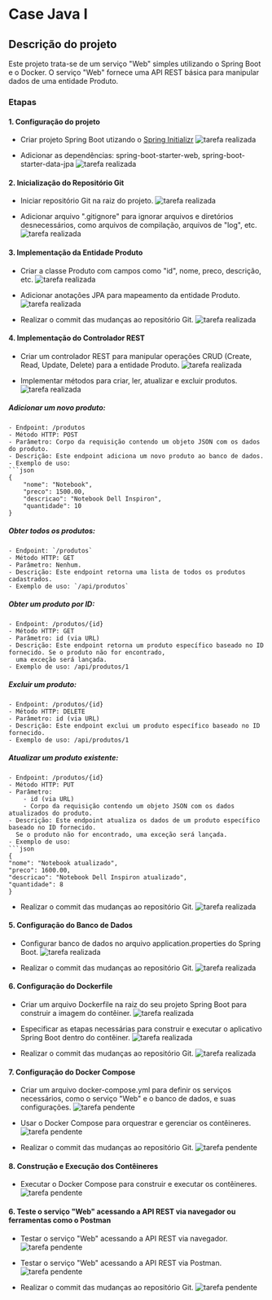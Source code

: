 # Case Java I

## Descrição do projeto

Este projeto trata-se de um serviço "Web" simples utilizando o Spring Boot e o Docker. O serviço "Web" fornece 
uma API REST básica para manipular dados de uma entidade Produto.

### Etapas

#### 1. Configuração do projeto

* Criar projeto Spring Boot utizando o [Spring Initializr](https://start.spring.io/)
![tarefa realizada](https://img.shields.io/badge/status-realizada-brightgreen?style=flat-square&logo=check&logoColor=white)

* Adicionar as dependências: spring-boot-starter-web, spring-boot-starter-data-jpa
![tarefa realizada](https://img.shields.io/badge/status-realizada-brightgreen?style=flat-square&logo=check&logoColor=white)

#### 2. Inicialização do Repositório Git

* Iniciar repositório Git na raiz do projeto. 
![tarefa realizada](https://img.shields.io/badge/status-realizada-brightgreen?style=flat-square&logo=check&logoColor=white)

* Adicionar arquivo ".gitignore" para ignorar arquivos e diretórios desnecessários, como arquivos de compilação, arquivos 
de "log", etc.
![tarefa realizada](https://img.shields.io/badge/status-realizada-brightgreen?style=flat-square&logo=check&logoColor=white)

#### 3. Implementação da Entidade Produto

* Criar a classe Produto com campos como "id", nome, preco, descrição, etc.
![tarefa realizada](https://img.shields.io/badge/status-realizada-brightgreen?style=flat-square&logo=check&logoColor=white)

* Adicionar anotações JPA para mapeamento da entidade Produto.
![tarefa realizada](https://img.shields.io/badge/status-realizada-brightgreen?style=flat-square&logo=check&logoColor=white)

* Realizar o commit das mudanças ao repositório Git.
![tarefa realizada](https://img.shields.io/badge/status-realizada-brightgreen?style=flat-square&logo=check&logoColor=white)

#### 4. Implementação do Controlador REST

* Criar um controlador REST para manipular operações CRUD (Create, Read, Update, Delete) para a entidade Produto.
![tarefa realizada](https://img.shields.io/badge/status-realizada-brightgreen?style=flat-square&logo=check&logoColor=white)

* Implementar métodos para criar, ler, atualizar e excluir produtos.
![tarefa realizada](https://img.shields.io/badge/status-realizada-brightgreen?style=flat-square&logo=check&logoColor=white)

##### Adicionar um novo produto:

    - Endpoint: /produtos
    - Método HTTP: POST
    - Parâmetro: Corpo da requisição contendo um objeto JSON com os dados do produto.
    - Descrição: Este endpoint adiciona um novo produto ao banco de dados.
    - Exemplo de uso:
    ```json
    {
        "nome": "Notebook",
        "preco": 1500.00,
        "descricao": "Notebook Dell Inspiron",
        "quantidade": 10
    }

##### Obter todos os produtos:

    - Endpoint: `/produtos`
    - Método HTTP: GET
    - Parâmetro: Nenhum.
    - Descrição: Este endpoint retorna uma lista de todos os produtos cadastrados.
    - Exemplo de uso: `/api/produtos`

##### Obter um produto por ID:
    - Endpoint: /produtos/{id}
    - Método HTTP: GET
    - Parâmetro: id (via URL)
    - Descrição: Este endpoint retorna um produto específico baseado no ID fornecido. Se o produto não for encontrado, 
      uma exceção será lançada.
    - Exemplo de uso: /api/produtos/1

##### Excluir um produto:
    
    - Endpoint: /produtos/{id}
    - Método HTTP: DELETE
    - Parâmetro: id (via URL)
    - Descrição: Este endpoint exclui um produto específico baseado no ID fornecido.
    - Exemplo de uso: /api/produtos/1

##### Atualizar um produto existente:

    - Endpoint: /produtos/{id}
    - Método HTTP: PUT
    - Parâmetro: 
        - id (via URL)
        - Corpo da requisição contendo um objeto JSON com os dados atualizados do produto.
    - Descrição: Este endpoint atualiza os dados de um produto específico baseado no ID fornecido. 
      Se o produto não for encontrado, uma exceção será lançada.
    - Exemplo de uso:
    ```json
    {
    "nome": "Notebook atualizado",
    "preco": 1600.00,
    "descricao": "Notebook Dell Inspiron atualizado",
    "quantidade": 8
    }

* Realizar o commit das mudanças ao repositório Git.
![tarefa realizada](https://img.shields.io/badge/status-realizada-brightgreen?style=flat-square&logo=check&logoColor=white)

#### 5. Configuração do Banco de Dados
   
* Configurar banco de dados no arquivo application.properties do Spring Boot.
![tarefa realizada](https://img.shields.io/badge/status-realizada-brightgreen?style=flat-square&logo=check&logoColor=white)
 
* Realizar o commit das mudanças ao repositório Git.
![tarefa realizada](https://img.shields.io/badge/status-realizada-brightgreen?style=flat-square&logo=check&logoColor=white)
 
#### 6. Configuração do Dockerfile

* Criar um arquivo Dockerfile na raiz do seu projeto Spring Boot para construir a imagem do contêiner.
![tarefa realizada](https://img.shields.io/badge/status-realizada-brightgreen?style=flat-square&logo=check&logoColor=white)

* Especificar as etapas necessárias para construir e executar o aplicativo Spring Boot dentro do contêiner.
![tarefa realizada](https://img.shields.io/badge/status-realizada-brightgreen?style=flat-square&logo=check&logoColor=white)

* Realizar o commit das mudanças ao repositório Git.
![tarefa realizada](https://img.shields.io/badge/status-realizada-brightgreen?style=flat-square&logo=check&logoColor=white)

#### 7. Configuração do Docker Compose

* Criar um arquivo docker-compose.yml para definir os serviços necessários, como o serviço "Web" e o banco de dados, e suas configurações.
![tarefa pendente](https://img.shields.io/badge/status-pendente-red?style=flat-square&logo=times&logoColor=white)

* Usar o Docker Compose para orquestrar e gerenciar os contêineres.
![tarefa pendente](https://img.shields.io/badge/status-pendente-red?style=flat-square&logo=times&logoColor=white)

* Realizar o commit das mudanças ao repositório Git.
![tarefa pendente](https://img.shields.io/badge/status-pendente-red?style=flat-square&logo=times&logoColor=white)

#### 8. Construção e Execução dos Contêineres

* Executar o Docker Compose para construir e executar os contêineres.
![tarefa pendente](https://img.shields.io/badge/status-pendente-red?style=flat-square&logo=times&logoColor=white)

#### 6. Teste o serviço "Web" acessando a API REST via navegador ou ferramentas como o Postman
   
* Testar o serviço "Web" acessando a API REST via navegador.
![tarefa pendente](https://img.shields.io/badge/status-pendente-red?style=flat-square&logo=times&logoColor=white)

* Testar o serviço "Web" acessando a API REST via Postman.
![tarefa pendente](https://img.shields.io/badge/status-pendente-red?style=flat-square&logo=times&logoColor=white)
 
* Realizar o commit das mudanças ao repositório Git.
![tarefa pendente](https://img.shields.io/badge/status-pendente-red?style=flat-square&logo=times&logoColor=white)
